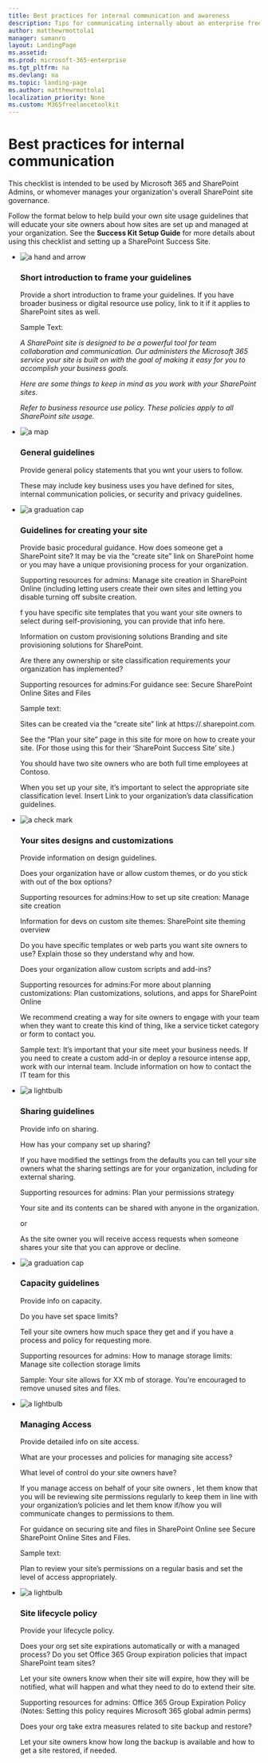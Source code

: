 ```yaml
---
title: Best practices for internal communication and awareness 
description: Tips for communicating internally about an enterprise freelancer program.
author: matthewrmottola1
manager: samanro
layout: LandingPage
ms.assetid: 
ms.prod: microsoft-365-enterprise
ms.tgt_pltfrm: na
ms.devlang: na
ms.topic: landing-page
ms.author: matthewrmottola1
localization_priority: None 
ms.custom: M365freelancetoolkit
---
```

Best practices for internal communication
=========================================

This checklist is intended to be used by Microsoft 365 and SharePoint Admins, or whomever manages your organization's overall SharePoint site governance.

Follow the format below to help build your own site usage guidelines that will educate your site owners about how sites are set up and managed at your organization. See the <b>Success Kit Setup Guide</b> for more details about using this checklist and setting up a SharePoint Success Site.

<ul class="panelContent cardsJ">
    <li>
        <div class="cardSize">
            <div class="cardPadding">
                <div class="card">
                    <div class="cardImageOuter">
                        <div class="cardImage">
                            <img src="https://docs.microsoft.com/en-us/office/media/icons/get-started-blue.svg" alt="a hand and arrow" />
                        </div>
                    </div>
                    <div class="cardText">
                        <h3>Short introduction to frame your guidelines</h3>
                        <p>Provide a short introduction to frame your guidelines. If you have broader business or digital resource use policy, link to it if it applies to SharePoint sites as well.</p>Sample Text:</p><i> A SharePoint site is designed to be a powerful tool for team collaboration and communication. Our <name of your IT/productivity service org> administers the Microsoft 365 service your site is built on with the goal of making it easy for you to accomplish your business goals.</p>Here are some things to keep in mind as you work with your SharePoint sites.</p> Refer to <your orgs name> business resource use policy. These policies apply to all SharePoint site usage.</i></p>
                    </div>
                </div>
            </div>
        </div>
    </li>
    <li>
        <div class="cardSize">
            <div class="cardPadding">
                <div class="card">
                    <div class="cardImageOuter">
                        <div class="cardImage">
                            <img src="https://docs.microsoft.com/en-us/office/media/icons/walkthrough-map-blue.svg" alt="a map" />
                        </div>
                    </div>
                    <div class="cardText">
                        <h3>General guidelines</h3>
                        <p>Provide general policy statements that you wnt your users to follow.</p>  These may include key business uses you have defined for sites, internal communication policies, or security and privacy guidelines.</p>
                    </div>
                </div>
            </div>
        </div>
    </li>
    <li>
        <div class="cardSize">
            <div class="cardPadding">
                <div class="card">
                    <div class="cardImageOuter">
                        <div class="cardImage">
                            <img src="https://docs.microsoft.com/en-us/office/media/icons/education-tutorial-blue.svg" alt="a graduation cap" />
                        </div>
                    </div>
                    <div class="cardText">
                        <h3>Guidelines for creating your site</h3>
                        <p>Provide basic procedural guidance. How does someone get a SharePoint site? It may be via the “create site” link on SharePoint home or you may have a unique provisioning process for your organization.</p>Supporting resources for admins: Manage site creation in SharePoint Online (including letting users create their own sites and letting you disable turning off subsite creation.</p>f you have specific site templates that you want your site owners to select during self-provisioning, you can provide that info here.</p>Information on custom provisioning solutions Branding and site provisioning solutions for SharePoint.</p>Are there any ownership or site classification requirements your organization has implemented?</p>Supporting resources for admins:For guidance see: Secure SharePoint Online Sites and Files</p>Sample text: </p> Sites can be created via the “create site” link at https://<ourorg>.sharepoint.com. </p>See the “Plan your site” page in this site for more on how to create your site. (For those using this for their ‘SharePoint Success Site’ site.)</p>You should have two site owners who are both full time employees at Contoso. </p>When you set up your site, it’s important to select the appropriate site classification level. Insert Link to your organization’s data classification guidelines.</p>
                    </div>
                </div>
            </div>
        </div>
    </li>
    <li>
        <div class="cardSize">
            <div class="cardPadding">
                <div class="card">
                    <div class="cardImageOuter">
                        <div class="cardImage">
                            <img src="https://docs.microsoft.com/en-us/office/media/icons/success.svg" alt="a check mark" />
                        </div>
                    </div>
                    <div class="cardText">
                        <h3>Your sites designs and customizations</h3>
                        <p>Provide information on design guidelines.</p>Does your organization have or allow custom themes, or do you stick with out of the box options?</p>Supporting resources for admins:How to set up site creation: Manage site creation</p> Information for devs on custom site themes: SharePoint site theming overview</p>Do you have specific templates or web parts you want site owners to use? Explain those so they understand why and how. </p>Does your organization allow custom scripts and add-ins? </p>Supporting resources for admins:For more about planning customizations: Plan customizations, solutions, and apps for SharePoint Online  </p>We recommend creating a way for site owners to engage with your team when they want to create this kind of thing, like a service ticket category or form to contact you. </p>Sample text: It’s important that your site meet your business needs. If you need to create a custom add-in or deploy a resource intense app, work with our internal team. Include information on how to contact the IT team for this</p>
                    </div>
                </div>
            </div>
        </div>
    </li>
    <li>
        <div class="cardSize">
            <div class="cardPadding">
                <div class="card">
                    <div class="cardImageOuter">
                        <div class="cardImage">
                            <img src="https://docs.microsoft.com/en-us/office/media/icons/lightbulb-idea-capture-blue.svg" alt="a lightbulb" />
                        </div>
                    </div>
                    <div class="cardText">
                        <h3>Sharing guidelines</h3>
                        <p>Provide info on sharing.</p>How has your company set up sharing? </p>If you have modified the settings from the defaults you can tell your site owners what the sharing settings are for your organization, including for external sharing. </p>Supporting resources for admins: Plan your permissions strategy</p>Your site and its contents can be shared with anyone in the organization. </p>or </p>As the site owner you will receive access requests when someone shares your site that you can approve or decline.</p>    </div>
                </div>
            </div>
        </div>
    </li>
    <li>
        <div class="cardSize">
            <div class="cardPadding">
                <div class="card">
                    <div class="cardImageOuter">
                        <div class="cardImage">
                            <img src="https://docs.microsoft.com/en-us/office/media/icons/education-tutorial-blue.svg" alt="a graduation cap" />
                        </div>
                    </div>
                    <div class="cardText">
                        <h3>Capacity guidelines </h3>
                        <p>Provide info on capacity.</p>Do you have set space limits?</p>Tell your site owners how much space they get and if you have a process and policy for requesting more.</p> Supporting resources for admins: How to manage storage limits: Manage site collection storage limits</p>Sample: Your site allows for XX mb of storage. You’re encouraged to remove unused sites and files.</p>
                    </div>
                </div>
            </div>
        </div>
    </li>
    <li>
        <div class="cardSize">
            <div class="cardPadding">
                <div class="card">
                    <div class="cardImageOuter">
                        <div class="cardImage">
                            <img src="https://docs.microsoft.com/en-us/office/media/icons/lightbulb-idea-capture-blue.svg" alt="a lightbulb" />
                        </div>
                    </div>
                    <div class="cardText">
                        <h3>Managing Access</h3>
                        <p>Provide detailed info on site access.</p>What are your processes and policies for managing site access?</p> What level of control do your site owners have? </p>If you manage access on behalf of your site owners   , let them know that you will be reviewing site permissions regularly to keep them in line with your organization’s policies and let them know if/how you will communicate changes to permissions to them.</p>For guidance on securing site and files in SharePoint Online see Secure SharePoint Online Sites and Files.</p>Sample text:</p>Plan to review your site’s permissions on a regular basis and set the level of access appropriately.</p></div>
                </div>
            </div>
        </div>
    </li>
    <li>
        <div class="cardSize">
            <div class="cardPadding">
                <div class="card">
                    <div class="cardImageOuter">
                        <div class="cardImage">
                            <img src="https://docs.microsoft.com/en-us/office/media/icons/lightbulb-idea-capture-blue.svg" alt="a lightbulb" />
                        </div>
                    </div>
                    <div class="cardText">
                        <h3>Site lifecycle policy</h3>
                        <p>Provide your lifecycle policy.</p>Does your org set site expirations automatically or with a managed process? Do you set Office 365 Group expiration policies that impact SharePoint team sites?</p>Let your site owners know when their site will expire, how they will be notified, what will happen and what they need to do to extend their site.</p>Supporting resources for admins: Office 365 Group Expiration Policy (Notes: Setting this policy requires Microsoft 365 global admin perms)</p>Does your org take extra measures related to site backup and restore? </p>Let your site owners know how long the backup is available and how to get a site restored, if needed.</p>
                    </div>
                </div>
            </div>
        </div>
    </li>
</ul>